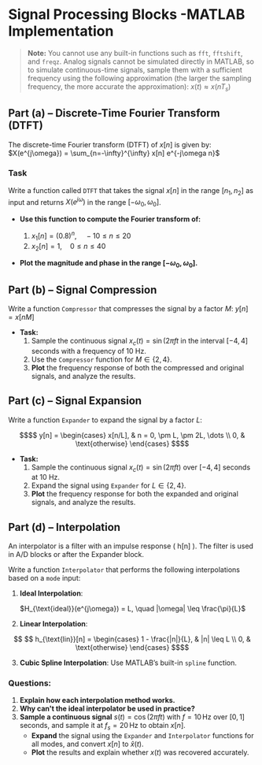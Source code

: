 # Signal Processing Blocks -MATLAB Implementation

> **Note:** You cannot use any built-in functions such as `fft`, `fftshift`, and `freqz`. Analog signals cannot be simulated directly in MATLAB, so to simulate continuous-time signals, sample them with a sufficient frequency using the following approximation (the larger the sampling frequency, the more accurate the approximation):
> $x(t) \approx x(nT_s)$

## Part (a) – Discrete-Time Fourier Transform (DTFT)
The discrete-time Fourier transform (DTFT) of $x[n]$ is given by:
$X(e^{j\omega}) = \sum_{n=-\infty}^{\infty} x[n] e^{-j\omega n}$

### Task
Write a function called `DTFT` that takes the signal $x[n]$ in the range $[n_1, n_2]$ as input and returns $X(e^{j\omega})$ in the range $[-\omega_0, \omega_0]$.

- **Use this function to compute the Fourier transform of:**
  1. $x_1[n] = (0.8)^n, \quad -10 \leq n \leq 20$
  2. $x_2[n] = 1, \quad 0 \leq n \leq 40$

- **Plot the magnitude and phase in the range $[-\omega_0, \omega_0]$.**

## Part (b) – Signal Compression

Write a function `Compressor` that compresses the signal by a factor $M$:
$y[n] = x[nM]$

- **Task:**
  1. Sample the continuous signal $x_c(t) = \sin(2\pi f t$ in the interval $[-4, 4]$ seconds with a frequency of 10 Hz.
  2. Use the `Compressor` function for $M \in \{2, 4\}$.
  3. **Plot** the frequency response of both the compressed and original signals, and analyze the results.

## Part (c) – Signal Expansion

Write a function `Expander` to expand the signal by a factor $L$:

``` math
$$ y[n] = \begin{cases}
    x[n/L], & n = 0, \pm L, \pm 2L, \dots \\
    0, & \text{otherwise}
\end{cases}
$$
```
- **Task:**
  1. Sample the continuous signal $x_c(t) = \sin(2\pi f t)$ over $[-4, 4]$ seconds at 10 Hz.
  2. Expand the signal using `Expander` for $L \in \{2, 4\}$.
  3. **Plot** the frequency response for both the expanded and original signals, and analyze the results.

## Part (d) – Interpolation

An interpolator is a filter with an impulse response \( h[n] \). The filter is used in A/D blocks or after the Expander block.

Write a function `Interpolator` that performs the following interpolations based on a `mode` input:
1. **Ideal Interpolation**:
   
   $H_{\text{ideal}}(e^{j\omega}) = L, \quad |\omega| \leq \frac{\pi}{L}$
   
2. **Linear Interpolation**:

``` math
   $$ h_{\text{lin}}[n] = \begin{cases}
       1 - \frac{|n|}{L}, & |n| \leq L \\
       0, & \text{otherwise}
   \end{cases}
   $$
   ```
3. **Cubic Spline Interpolation**: Use MATLAB’s built-in `spline` function.

### Questions:
1. **Explain how each interpolation method works.**
2. **Why can't the ideal interpolator be used in practice?**
3. **Sample a continuous signal** $s(t) = \cos(2\pi f t)$ with $f = 10 \, \text{Hz}$ over $[0, 1]$ seconds, and sample it at $f_s = 20 \, \text{Hz}$ to obtain $x[n]$.
   - **Expand** the signal using the `Expander` and `Interpolator` functions for all modes, and convert $x[n]$ to $\hat{x}(t)$.
   - **Plot** the results and explain whether $x(t)$ was recovered accurately.
